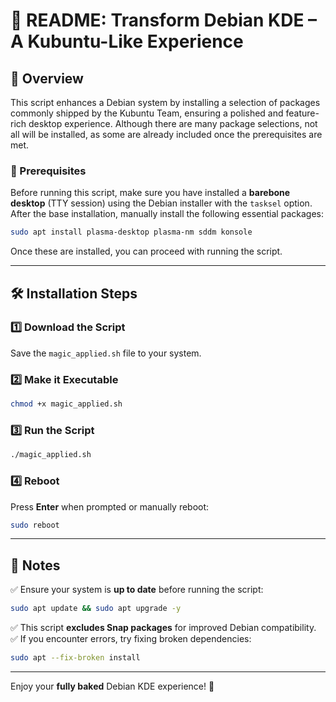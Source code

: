 # 📌 README: Transform Debian KDE – A Kubuntu-Like Experience

## 🚀 Overview

This script enhances a Debian system by installing a selection of packages commonly shipped by the Kubuntu Team, ensuring a polished and feature-rich desktop experience. Although there are many package selections, not all will be installed, as some are already included once the prerequisites are met.
### 🔧 Prerequisites

Before running this script, make sure you have installed a **barebone desktop** (TTY session) using the Debian installer with the `tasksel` option. After the base installation, manually install the following essential packages:

```bash
sudo apt install plasma-desktop plasma-nm sddm konsole
```

Once these are installed, you can proceed with running the script.

---

## 🛠️ Installation Steps

### 1️⃣ Download the Script
Save the `magic_applied.sh` file to your system.

### 2️⃣ Make it Executable
```bash
chmod +x magic_applied.sh
```

### 3️⃣ Run the Script
```bash
./magic_applied.sh
```

### 4️⃣ Reboot
Press **Enter** when prompted or manually reboot:
```bash
sudo reboot
```

---

## 📌 Notes

✅ Ensure your system is **up to date** before running the script:
```bash
sudo apt update && sudo apt upgrade -y
```
✅ This script **excludes Snap packages** for improved Debian compatibility.
✅ If you encounter errors, try fixing broken dependencies:
```bash
sudo apt --fix-broken install
```

---

Enjoy your **fully baked** Debian KDE experience! 🎉

